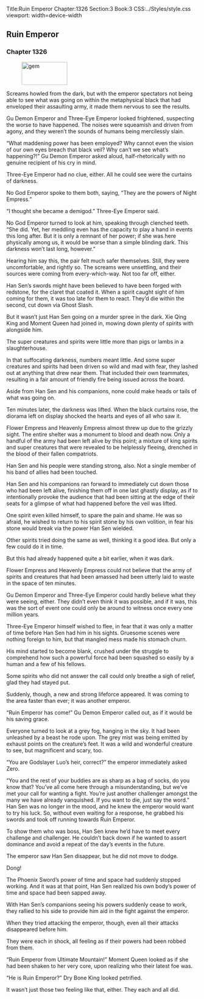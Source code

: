 Title:Ruin Emperor 
Chapter:1326 
Section:3 
Book:3 
CSS:../Styles/style.css 
viewport: width=device-width
  
## Ruin Emperor
### Chapter 1326 
<figure>
	<img src="../Images/gem.gif" alt="gem" id="gem" width="120" height="60" />
</figure>
  

  
  Screams howled from the dark, but with the emperor spectators not being able to see what was going on within the metaphysical black that had enveloped their assaulting army, it made them nervous to see the results.

Gu Demon Emperor and Three-Eye Emperor looked frightened, suspecting the worse to have happened. The noises were squeamish and driven from agony, and they weren’t the sounds of humans being mercilessly slain.

“What maddening power has been employed? Why cannot even the vision of our own eyes breach that black veil? Why can’t we see what’s happening?!” Gu Demon Emperor asked aloud, half-rhetorically with no genuine recipient of his cry in mind.

Three-Eye Emperor had no clue, either. All he could see were the curtains of darkness.

No God Emperor spoke to them both, saying, “They are the powers of Night Empress.”

“I thought she became a demigod.” Three-Eye Emperor said.

No God Emperor turned to look at him, speaking through clenched teeth. “She did. Yet, her meddling even has the capacity to play a hand in events this long after. But it is only a remnant of her power; if she was here physically among us, it would be worse than a simple blinding dark. This darkness won’t last long, however.”

Hearing him say this, the pair felt much safer themselves. Still, they were uncomfortable, and rightly so. The screams were unsettling, and their sources were coming from every-which-way. Not too far off, either.

Han Sen’s swords might have been believed to have been forged with redstone, for the claret that coated it. When a spirit caught sight of him coming for them, it was too late for them to react. They’d die within the second, cut down via Ghost Slash.

But it wasn’t just Han Sen going on a murder spree in the dark. Xie Qing King and Moment Queen had joined in, mowing down plenty of spirits with alongside him.

The super creatures and spirits were little more than pigs or lambs in a slaughterhouse.

In that suffocating darkness, numbers meant little. And some super creatures and spirits had been driven so wild and mad with fear, they lashed out at anything that drew near them. That included their own teammates, resulting in a fair amount of friendly fire being issued across the board.

Aside from Han Sen and his companions, none could make heads or tails of what was going on.

Ten minutes later, the darkness was lifted. When the black curtains rose, the diorama left on display shocked the hearts and eyes of all who saw it.

Flower Empress and Heavenly Empress almost threw up due to the grizzly sight. The entire shelter was a monument to blood and death now. Only a handful of the army had been left alive by this point; a mixture of king spirits and super creatures that were revealed to be helplessly fleeing, drenched in the blood of their fallen compatriots.

Han Sen and his people were standing strong, also. Not a single member of his band of allies had been touched.

Han Sen and his companions ran forward to immediately cut down those who had been left alive, finishing them off in one last ghastly display, as if to intentionally provoke the audience that had been sitting at the edge of their seats for a glimpse of what had happened before the veil was lifted.

One spirit even killed himself, to spare the pain and shame. He was so afraid, he wished to return to his spirit stone by his own volition, in fear his stone would break via the power Han Sen wielded.

Other spirits tried doing the same as well, thinking it a good idea. But only a few could do it in time.

But this had already happened quite a bit earlier, when it was dark.

Flower Empress and Heavenly Empress could not believe that the army of spirits and creatures that had been amassed had been utterly laid to waste in the space of ten minutes.

Gu Demon Emperor and Three-Eye Emperor could hardly believe what they were seeing, either. They didn’t even think it was possible, and if it was, this was the sort of event one could only be around to witness once every one million years.

Three-Eye Emperor himself wished to flee, in fear that it was only a matter of time before Han Sen had him in his sights. Gruesome scenes were nothing foreign to him, but that mangled mess made his stomach churn.

His mind started to become blank, crushed under the struggle to comprehend how such a powerful force had been squashed so easily by a human and a few of his fellows.

Some spirits who did not answer the call could only breathe a sigh of relief, glad they had stayed put.

Suddenly, though, a new and strong lifeforce appeared. It was coming to the area faster than ever; it was another emperor.

“Ruin Emperor has come!” Gu Demon Emperor called out, as if it would be his saving grace.

Everyone turned to look at a grey fog, hanging in the sky. It had been unleashed by a beast he rode upon. The grey mist was being emitted by exhaust points on the creature’s feet. It was a wild and wonderful creature to see, but magnificent and scary, too.

“You are Godslayer Luo’s heir, correct?” the emperor immediately asked Zero.

“You and the rest of your buddies are as sharp as a bag of socks, do you know that? You’ve all come here through a misunderstanding, but we’ve met your call for wanting a fight. You’re just another challenger amongst the many we have already vanquished. If you want to die, just say the word.” Han Sen was no longer in the mood, and he knew the emperor would want to try his luck. So, without even waiting for a response, he grabbed his swords and took off running towards Ruin Emperor.

To show them who was boss, Han Sen knew he’d have to meet every challenge and challenger. He couldn’t back down if he wanted to assert dominance and avoid a repeat of the day’s events in the future.

The emperor saw Han Sen disappear, but he did not move to dodge.

Dong!

The Phoenix Sword’s power of time and space had suddenly stopped working. And it was at that point, Han Sen realized his own body’s power of time and space had been sapped away.

With Han Sen’s companions seeing his powers suddenly cease to work, they rallied to his side to provide him aid in the fight against the emperor.

When they tried attacking the emperor, though, even all their attacks disappeared before him.

They were each in shock, all feeling as if their powers had been robbed from them.

“Ruin Emperor from Ultimate Mountain!” Moment Queen looked as if she had been shaken to her very core, upon realizing who their latest foe was.

“He is Ruin Emperor?” Dry Bone King looked petrified.

It wasn’t just those two feeling like that, either. They each and all did.
